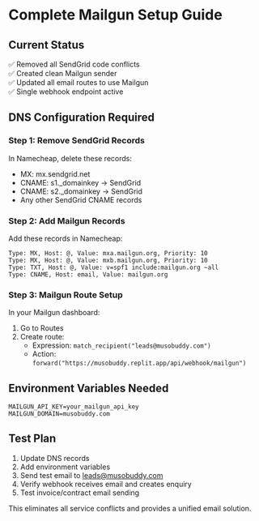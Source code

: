 # Complete Mailgun Setup Guide

## Current Status
✅ Removed all SendGrid code conflicts  
✅ Created clean Mailgun sender  
✅ Updated all email routes to use Mailgun  
✅ Single webhook endpoint active  

## DNS Configuration Required

### Step 1: Remove SendGrid Records
In Namecheap, delete these records:
- MX: mx.sendgrid.net
- CNAME: s1._domainkey → SendGrid
- CNAME: s2._domainkey → SendGrid  
- Any other SendGrid CNAME records

### Step 2: Add Mailgun Records
Add these records in Namecheap:
```
Type: MX, Host: @, Value: mxa.mailgun.org, Priority: 10
Type: MX, Host: @, Value: mxb.mailgun.org, Priority: 10
Type: TXT, Host: @, Value: v=spf1 include:mailgun.org ~all
Type: CNAME, Host: email, Value: mailgun.org
```

### Step 3: Mailgun Route Setup
In your Mailgun dashboard:
1. Go to Routes
2. Create route:
   - Expression: `match_recipient("leads@musobuddy.com")`
   - Action: `forward("https://musobuddy.replit.app/api/webhook/mailgun")`

## Environment Variables Needed
```
MAILGUN_API_KEY=your_mailgun_api_key
MAILGUN_DOMAIN=musobuddy.com
```

## Test Plan
1. Update DNS records
2. Add environment variables
3. Send test email to leads@musobuddy.com
4. Verify webhook receives email and creates enquiry
5. Test invoice/contract email sending

This eliminates all service conflicts and provides a unified email solution.
